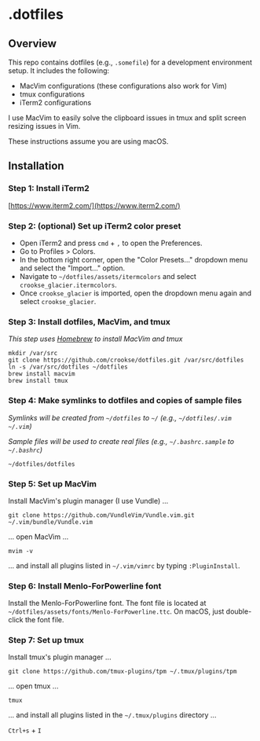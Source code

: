 # .dotfiles

## Overview

This repo contains dotfiles (e.g., `.somefile`) for a development environment setup. It includes the following:

* MacVim configurations (these configurations also work for Vim)
* tmux configurations
* iTerm2 configurations

I use MacVim to easily solve the clipboard issues in tmux and split screen resizing issues in Vim.

These instructions assume you are using macOS.

## Installation

### Step 1: Install iTerm2

[https://www.iterm2.com/](https://www.iterm2.com/)

### Step 2: (optional) Set up iTerm2 color preset

* Open iTerm2 and press `cmd` + `,` to open the Preferences.
* Go to Profiles > Colors.
* In the bottom right corner, open the "Color Presets..." dropdown menu and select the "Import..." option.
* Navigate to `~/dotfiles/assets/itermcolors` and select `crookse_glacier.itermcolors`.
* Once `crookse_glacier` is imported, open the dropdown menu again and select `crookse_glacier`.

### Step 3: Install dotfiles, MacVim, and tmux

_This step uses [Homebrew](https://brew.sh/) to install MacVim and tmux_

```
mkdir /var/src
git clone https://github.com/crookse/dotfiles.git /var/src/dotfiles
ln -s /var/src/dotfiles ~/dotfiles
brew install macvim
brew install tmux
```

### Step 4: Make symlinks to dotfiles and copies of sample files

_Symlinks will be created from `~/dotfiles` to `~/` (e.g., `~/dotfiles/.vim ~/.vim`)_

_Sample files will be used to create real files (e.g., `~/.bashrc.sample` to `~/.bashrc`)_

```
~/dotfiles/dotfiles
```

### Step 5: Set up MacVim

Install MacVim's plugin manager (I use Vundle) ...

```
git clone https://github.com/VundleVim/Vundle.vim.git ~/.vim/bundle/Vundle.vim
```

... open MacVim ...

```
mvim -v
```

... and install all plugins listed in `~/.vim/vimrc` by typing `:PluginInstall`.

### Step 6: Install Menlo-ForPowerline font

Install the Menlo-ForPowerline font. The font file is located at `~/dotfiles/assets/fonts/Menlo-ForPowerline.ttc`. On macOS, just double-click the font file.

### Step 7: Set up tmux

Install tmux's plugin manager ...

```
git clone https://github.com/tmux-plugins/tpm ~/.tmux/plugins/tpm
```

... open tmux ...

```
tmux
```

... and install all plugins listed in the `~/.tmux/plugins` directory ...

`Ctrl+s` + `I`
